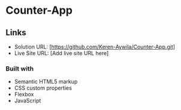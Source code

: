 # Counter-App

## Links

- Solution URL: [https://github.com/Keren-Aywila/Counter-App.git]
- Live Site URL: [Add live site URL here]
### Built with

- Semantic HTML5 markup
- CSS custom properties
- Flexbox
- JavaScript
